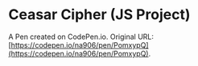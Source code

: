 # Ceasar Cipher (JS Project)

A Pen created on CodePen.io. Original URL: [https://codepen.io/na906/pen/PomxypQ](https://codepen.io/na906/pen/PomxypQ).



